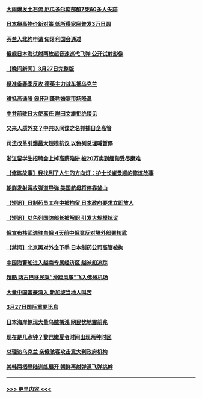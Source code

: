 #### [大雨爆发土石流 厄瓜多尔南部酿7死60多人失踪](../pages/prog202/a103678047.md?t=03281843) 
#### [日本祭高物价新对策 低所得家庭普发3万日圆](../pages/prog202/a103678038.md?t=03281843) 
#### [芬兰入北约申请 匈牙利国会通过](../pages/prog202/a103678029.md?t=03281843) 
#### [俄舰日本海试射两枚超音速巡弋飞弹 公开试射影像](../pages/prog202/a103677977.md?t=03281843) 
#### [【晚间新闻】3月27日完整版](../pages/prog202/a103677881.md?t=03281843) 
#### [疑准备春季反攻 德英主力战车抵乌克兰](../pages/prog202/a103677907.md?t=03281843) 
#### [难抵高通胀 匈牙利蓬勃婚宴市场降温](../pages/prog202/a103677755.md?t=03281843) 
#### [中共前驻日大使离任 岸田文雄拒绝接见](../pages/prog202/a103677745.md?t=03281843) 
#### [又来人质外交？中共以间谍之名抓捕日企高管](../pages/prog202/a103677748.md?t=03281843) 
#### [司法改革引爆最大规模抗议 以色列总理喊暂停](../pages/prog202/a103677765.md?t=03281843) 
#### [浙江留学生招聘会上掉高薪陷阱 被20万卖到缅甸受尽磨难](../pages/prog202/a103677718.md?t=03281843) 
#### [【修炼故事】我找到了人生的方向灯：护士长崔景顺的修炼故事](../pages/prog202/a103677559.md?t=03281843) 
#### [朝鲜发射两枚弹道导弹 美国航母将停靠釜山](../pages/prog202/a103677563.md?t=03281843) 
#### [【短讯】日制药员工在中被拘留 日本政府要求立即放人](../pages/prog202/a103677550.md?t=03281843) 
#### [【短讯】以色列国防部长被解职 引发大规模抗议](../pages/prog202/a103677549.md?t=03281843) 
#### [俄宣布核武进驻白俄 4天前中俄竟反对境外部署核武](../pages/prog202/a103677524.md?t=03281843) 
#### [【禁闻】北京再对外企下手 日本制药公司高管被拘](../pages/prog202/a103677471.md?t=03281843) 
#### [中国海警船进入越南专属经济区 越派船追踪](../pages/prog202/a103677297.md?t=03281843) 
#### [超酷 两古巴移民乘“滑翔风筝”飞入佛州机场](../pages/prog202/a103677300.md?t=03281843) 
#### [大量中国富豪涌入 新加坡当地人叫苦](../pages/prog202/a103677306.md?t=03281843) 
#### [3月27日国际重要讯息](../pages/prog202/a103677310.md?t=03281843) 
#### [日本海岸惊现大量乌贼搁浅 网民忧地震前兆](../pages/prog202/a103677222.md?t=03281843) 
#### [现在是几点钟？黎巴嫩夏令时间出现两种时区](../pages/prog202/a103677130.md?t=03281843) 
#### [总理访乌克兰 亲俄骇客攻击意大利政府机构](../pages/prog202/a103677106.md?t=03281843) 
#### [美韩两栖登陆训练展开 朝鲜再射弹道飞弹挑衅](../pages/prog202/a103677081.md?t=03281843) 

----
#### [ >>> 更早内容 <<< ](../indexes/prog202-earlier.md)
